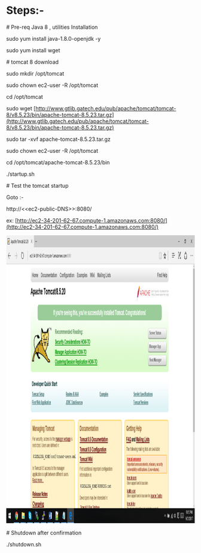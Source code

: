 # Steps:-



\# Pre-req Java 8 , utilities Installation

sudo yum install java-1.8.0-openjdk -y

sudo yum install wget



\# tomcat 8 download

sudo mkdir /opt/tomcat

sudo chown ec2-user -R /opt/tomcat

cd /opt/tomcat

sudo wget [http://www.gtlib.gatech.edu/pub/apache/tomcat/tomcat-8/v8.5.23/bin/apache-tomcat-8.5.23.tar.gz](http://www.gtlib.gatech.edu/pub/apache/tomcat/tomcat-8/v8.5.23/bin/apache-tomcat-8.5.23.tar.gz)

sudo tar -xvf apache-tomcat-8.5.23.tar.gz

sudo chown ec2-user -R /opt/tomcat



cd /opt/tomcat/apache-tomcat-8.5.23/bin

./startup.sh



\# Test the tomcat startup

Goto :-

http://&lt;&lt;ec2-public-DNS&gt;&gt;:8080/

ex: [http://ec2-34-201-62-67.compute-1.amazonaws.com:8080/](http://ec2-34-201-62-67.compute-1.amazonaws.com:8080/)

<img src="tomcat-1.png" width="1366" height="768" />


\# Shutdown after confirmation

./shutdown.sh

